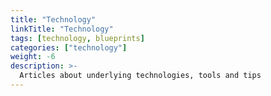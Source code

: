 ```yaml
---
title: "Technology"
linkTitle: "Technology"
tags: [technology, blueprints] 
categories: ["technology"]
weight: -6
description: >-
  Articles about underlying technologies, tools and tips
---
```







